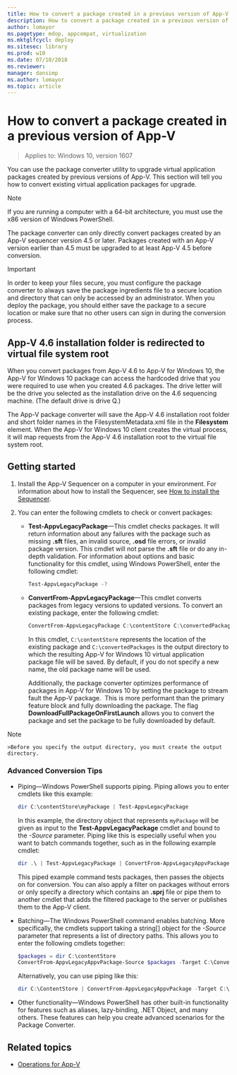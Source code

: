 ```yaml
---
title: How to convert a package created in a previous version of App-V (Windows 10)
description: How to convert a package created in a previous version of App-V.
author: lomayor
ms.pagetype: mdop, appcompat, virtualization
ms.mktglfcycl: deploy
ms.sitesec: library
ms.prod: w10
ms.date: 07/10/2018
ms.reviewer: 
manager: dansimp
ms.author: lomayor
ms.topic: article
---
```

# How to convert a package created in a previous version of App-V

>Applies to: Windows 10, version 1607

You can use the package converter utility to upgrade virtual application packages created by previous versions of App-V. This section will tell you how to convert existing virtual application packages for upgrade.

>[!NOTE]  
>If you are running a computer with a 64-bit architecture, you must use the x86 version of Windows PowerShell.

The package converter can only directly convert packages created by an App-V sequencer version 4.5 or later. Packages created with an App-V version earlier than 4.5 must be upgraded to at least App-V 4.5 before conversion.

>[!IMPORTANT]
>In order to keep your files secure, you must configure the package converter to always save the package ingredients file to a secure location and directory that can only be accessed by an administrator. When you deploy the package, you should either save the package to a secure location or make sure that no other users can sign in during the conversion process.

## App-V 4.6 installation folder is redirected to virtual file system root

When you convert packages from App-V 4.6 to App-V for Windows 10, the App-V for Windows 10 package can access the hardcoded drive that you were required to use when you created 4.6 packages. The drive letter will be the drive you selected as the installation drive on the 4.6 sequencing machine. (The default drive is drive Q.)

The App-V package converter will save the App-V 4.6 installation root folder and short folder names in the FilesystemMetadata.xml file in the **Filesystem** element. When the App-V for Windows 10 client creates the virtual process, it will map requests from the App-V 4.6 installation root to the virtual file system root.

## Getting started

1. Install the App-V Sequencer on a computer in your environment. For information about how to install the Sequencer, see [How to install the Sequencer](appv-install-the-sequencer.md).

2. You can enter the following cmdlets to check or convert packages:

   - **Test-AppvLegacyPackage**—This cmdlet checks packages. It will return information about any failures with the package such as missing **.sft** files, an invalid source, **.osd** file errors, or invalid package version. This cmdlet will not parse the **.sft** file or do any in-depth validation. For information about options and basic functionality for this cmdlet, using Windows PowerShell, enter the following cmdlet:

        ```PowerShell
        Test-AppvLegacyPackage -?
        ```

   - **ConvertFrom-AppvLegacyPackage**—This cmdlet converts packages from legacy versions to updated versions. To convert an existing package, enter the following cmdlet:

        ```PowerShell
        ConvertFrom-AppvLegacyPackage C:\contentStore C:\convertedPackages
        ```

     In this cmdlet, `C:\contentStore` represents the location of the existing package and `C:\convertedPackages` is the output directory to which the resulting App-V for Windows 10 virtual application package file will be saved. By default, if you do not specify a new name, the old package name will be used.

     Additionally, the package converter optimizes performance of packages in App-V for Windows 10 by setting the package to stream fault the App-V package.  This is more performant than the primary feature block and fully downloading the package. The flag **DownloadFullPackageOnFirstLaunch** allows you to convert the package and set the package to be fully downloaded by default.

> [!NOTE]
    >Before you specify the output directory, you must create the output directory.

### Advanced Conversion Tips

- Piping—Windows PowerShell supports piping. Piping allows you to enter cmdlets like this example:

    ```PowerShell
    dir C:\contentStore\myPackage | Test-AppvLegacyPackage
    ```

    In this example, the directory object that represents `myPackage` will be given as input to the **Test-AppvLegacyPackage** cmdlet and bound to the *-Source* parameter. Piping like this is especially useful when you want to batch commands together, such as in the following example cmdlet:
     
    ```PowerShell
    dir .\ | Test-AppvLegacyPackage | ConvertFrom-AppvLegacyAppvPackage -Target .\ConvertedPackages
    ```
      
    This piped example command tests packages, then passes the objects on for conversion. You can also apply a filter on packages without errors or only specify a directory which contains an **.sprj** file or pipe them to another cmdlet that adds the filtered package to the server or publishes them to the App-V client.

- Batching—The Windows PowerShell command enables batching. More specifically, the cmdlets support taking a string\[\] object for the *-Source* parameter that represents a list of directory paths. This allows you to enter the following cmdlets together:

    ```PowerShell
    $packages = dir C:\contentStore
    ConvertFrom-AppvLegacyAppvPackage-Source $packages -Target C:\ConvertedPackages
    ```

    Alternatively, you can use piping like this:

    ```PowerShell
    dir C:\ContentStore | ConvertFrom-AppvLegacyAppvPackage -Target C:\ConvertedPackages
    ```

- Other functionality—Windows PowerShell has other built-in functionality for features such as aliases, lazy-binding, .NET Object, and many others. These features can help you create advanced scenarios for the Package Converter.





## Related topics

- [Operations for App-V](appv-operations.md)
